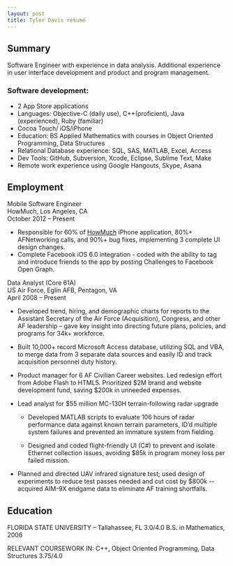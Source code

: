 ```yaml
---
layout: post
title: Tyler Davis résumé
---
```


## Summary 	##
Software Engineer with experience in data analysis. Additional experience in user interface development and product and program management.

### Software development: ###
+	2 App Store applications
+	Languages: Objective-C (daily use), C++(proficient), Java (experienced), Ruby (familiar)
+	Cocoa Touch/ iOS/iPhone
+	Education: BS Applied Mathematics with courses in Object Oriented Programming, Data Structures  
+	Relational Database experience: SQL, SAS, MATLAB, Excel, Access
+	Dev Tools: GitHub, Subversion, Xcode, Eclipse, Sublime Text, Make
+	Remote work experience using Google Hangouts, Skype, Asana

## Employment ##
Mobile Software Engineer  
HowMuch, Los Angeles, CA  
October 2012 – Present  

+	Responsible for 60% of [HowMuch](https://itunes.apple.com/app/howmuch-make-requests.-make/id609234885?mt=8_) iPhone application, 80%+ AFNetworking calls, and 90%+ bug fixes, implementing 3 complete UI design changes.  
+	Complete Facebook iOS 6.0 integration - coded with the ability to tag and introduce friends to the app by posting Challenges to Facebook Open Graph.

Data Analyst (Core 61A)  
US Air Force, Eglin AFB, Pentagon, VA  
April 2008 – Present  

+	Developed trend, hiring, and demographic charts for reports to the Assistant Secretary of the Air Force (Acquisition), Congress, and other AF leadership – gave key insight into directing future plans, policies, and programs for 34k+ workforce.  
+	Built 10,000+ record Microsoft Access database, utilizing SQL and VBA, to merge data from 3 separate data sources and easily ID and track acquisition personnel duty history.  
+	Product manager for 6 AF Civilian Career websites. Led redesign effort from Adobe Flash to HTML5. Prioritized $2M brand and website development fund, saving $200k in unneeded expenses.  
+	Lead analyst for $55 million MC-130H terrain-following radar upgrade

	- Developed MATLAB scripts to evaluate 106 hours of radar performance data against known terrain parameters, ID’d multiple system failures and prevented an immature system from fielding.
	
	- Designed and coded flight-friendly UI (C#) to prevent and isolate Ethernet collection issues, avoiding $85k in program money loss per failed mission.

+	Planned and directed UAV infrared signature test; used design of experiments to reduce test passes needed and cut cost by $800k -- acquired AIM-9X endgame data to eliminate AF training shortfalls.

## Education ##
FLORIDA STATE UNIVERSITY – Tallahassee, FL  				3.0/4.0
B.S. in Mathematics, 2006

RELEVANT COURSEWORK IN:
C++, Object Oriented Programming, Data Structures			3.75/4.0
